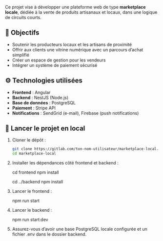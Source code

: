 Ce projet vise à développer une plateforme web de type **marketplace locale**, dédiée à la vente de produits artisanaux et locaux, dans une logique de circuits courts.

## 🌱 Objectifs

- Soutenir les producteurs locaux et les artisans de proximité
- Offrir aux clients une vitrine numérique avec un parcours d’achat simplifié
- Créer un espace de gestion pour les vendeurs
- Intégrer un système de paiement sécurisé

## ⚙️ Technologies utilisées

- **Frontend** : Angular
- **Backend** : NestJS (Node.js)
- **Base de données** : PostgreSQL
- **Paiement** : Stripe API
- **Notifications** : SendGrid (e-mail), Firebase (push notifications)

## 🚀 Lancer le projet en local

1. Cloner le dépôt :

   ```bash
   git clone https://gitlab.com/ton-nom-utilisateur/marketplace-local.git
   cd marketplace-local

   ```

2. Installer les dépendances côté frontend et backend :

   cd frontend
   npm install

   cd ../backend
   npm install

3. Lancer le frontend :

   npm run start

4. Lancer le backend :

   npm run start:dev

5. Assurez-vous d’avoir une base PostgreSQL locale configurée et un fichier .env dans le dossier backend.
